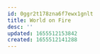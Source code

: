 ```yaml
---
id: 0ggr2t178zna6f7ewx1gnlt
title: World on Fire
desc: ''
updated: 1655512153842
created: 1655512141288
---
```


